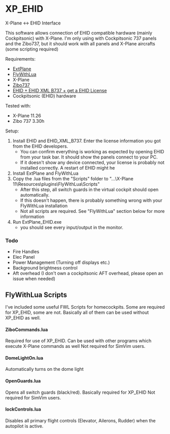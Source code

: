 # XP_EHID
X-Plane &lt;-> EHID Interface

This software allows connection of EHID compatible hardware (mainly Cockpitsonic) with X-Plane.
I'm only using with Cockpitsonic 737 panels and the Zibo737, but it should work with all panels and X-Plane aircrafts (some scripting required)

Requirements: 
- [ExtPlane](https://github.com/vranki/ExtPlane/releases)
- [FlyWithLua](https://forums.x-plane.org/index.php?/files/file/38445-flywithlua-complete-edition-for-x-plane-11-windows-linux-mac-os-x-version/)
- X-Plane
- [Zibo737](https://forums.x-plane.org/index.php?/forums/topic/138974-b737-800x-zibo-mod-info-installation-download-links/)
- [EHID + EHID XML B737 + get a EHID License](http://www.uweschneider.de/en/EHID_endusers.php)
- Cockpitsonic (EHID) hardware

Tested with:
- X-Plane 11.26
- Zibo 737 3.30h

Setup:
1. Install EHID and EHID_XML_B737. Enter the license information you got from the EHID developers.
	- You can confirm everything is working as expected by opening EHID from your task bar. It should show the panels connect to your PC.
	- If it doesn't show any device connected, your license is probably not installed correctly. A restart of EHID might he	
2. Install ExtPlane and FlyWithLua
3. Copy the .lua files from the "Scripts" folder to "...\X-Plane 11\Resources\plugins\FlyWithLua\Scripts"
	- After this step, all switch guards in the virtual cockpit should open automatically.
	- If this doesn't happen, there is probably something wrong with your FlyWithLua installation
	- Not all scripts are required. See "FlyWithLua" section below for more information
4. Run ExtPlane_EHID.exe
	- you should see every input/output in the monitor.
	
	
### Todo

- Fire Handles
- Elec Panel
- Power Management (Turning off displays etc.)
- Background brightness control
- Aft overhead (I don't own a cockpitsonic AFT overhead, please open an issue when needed)

	
## FlyWithLua Scripts

I've included some useful FWL Scripts for homecockpits. Some are required for XP_EHID, some are not.
Basically all of them can be used without XP_EHID as well.

#### ZiboCommands.lua
Required for use of XP_EHID. Can be used with other programs which execute X-Plane commands as well
Not required for SimVim users.
	
#### DomeLightOn.lua
Automatically turns on the dome light
	
#### OpenGuards.lua
Opens all switch guards (black/red). Basically required for XP_EHID
Not required for SimVim users.
	
#### lockControls.lua
Disables all primary flight controls (Elevator, Ailerons, Rudder) when the autopilot is active.

